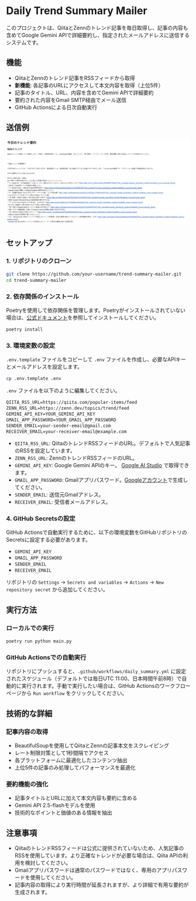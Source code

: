 # Daily Trend Summary Mailer

このプロジェクトは、QiitaとZennのトレンド記事を毎日取得し、記事の内容も含めてGoogle Gemini APIで詳細要約し、指定されたメールアドレスに送信するシステムです。

## 機能

- QiitaとZennのトレンド記事をRSSフィードから取得
- **新機能**: 各記事のURLにアクセスして本文内容を取得（上位5件）
- 記事のタイトル、URL、内容を含めてGemini APIで詳細要約
- 要約された内容をGmail SMTP経由でメール送信
- GitHub Actionsによる日次自動実行

## 送信例
![送信例](mail_sample.png)

## セットアップ

### 1. リポジトリのクローン

```bash
git clone https://github.com/your-username/trend-summary-mailer.git
cd trend-summary-mailer
```

### 2. 依存関係のインストール

Poetryを使用して依存関係を管理します。Poetryがインストールされていない場合は、[公式ドキュメント](https://python-poetry.org/docs/#installation)を参照してインストールしてください。

```bash
poetry install
```

### 3. 環境変数の設定

`.env.template` ファイルをコピーして `.env` ファイルを作成し、必要なAPIキーとメールアドレスを設定します。

```bash
cp .env.template .env
```

`.env` ファイルを以下のように編集してください。

```
QIITA_RSS_URL=https://qiita.com/popular-items/feed
ZENN_RSS_URL=https://zenn.dev/topics/trend/feed
GEMINI_API_KEY=YOUR_GEMINI_API_KEY
GMAIL_APP_PASSWORD=YOUR_GMAIL_APP_PASSWORD
SENDER_EMAIL=your-sender-email@gmail.com
RECEIVER_EMAIL=your-receiver-email@example.com
```

- `QIITA_RSS_URL`: QiitaのトレンドRSSフィードのURL。デフォルトで人気記事のRSSを設定しています。
- `ZENN_RSS_URL`: ZennのトレンドRSSフィードのURL。
- `GEMINI_API_KEY`: Google Gemini APIのキー。 [Google AI Studio](https://aistudio.google.com/app/apikey) で取得できます。
- `GMAIL_APP_PASSWORD`: Gmailアプリパスワード。[Googleアカウント](https://myaccount.google.com/apppasswords)で生成してください。
- `SENDER_EMAIL`: 送信元Gmailアドレス。
- `RECEIVER_EMAIL`: 受信者メールアドレス。

### 4. GitHub Secretsの設定

GitHub Actionsで自動実行するために、以下の環境変数をGitHubリポジトリのSecretsに設定する必要があります。

- `GEMINI_API_KEY`
- `GMAIL_APP_PASSWORD`
- `SENDER_EMAIL`
- `RECEIVER_EMAIL`

リポジトリの `Settings` -> `Secrets and variables` -> `Actions` -> `New repository secret` から追加してください。

## 実行方法

### ローカルでの実行

```bash
poetry run python main.py
```

### GitHub Actionsでの自動実行

リポジトリにプッシュすると、`.github/workflows/daily_summary.yml` に設定されたスケジュール（デフォルトでは毎日UTC 11:00、日本時間午前8時）で自動的に実行されます。手動で実行したい場合は、GitHub Actionsのワークフローページから `Run workflow` をクリックしてください。

## 技術的な詳細

### 記事内容の取得
- BeautifulSoupを使用してQiitaとZennの記事本文をスクレイピング
- レート制限対策として1秒間隔でアクセス
- 各プラットフォームに最適化したコンテンツ抽出
- 上位5件の記事のみ処理してパフォーマンスを最適化

### 要約機能の強化
- 記事タイトルとURLに加えて本文内容も要約に含める
- Gemini API 2.5-flashモデルを使用
- 技術的なポイントと価値のある情報を抽出

## 注意事項

- QiitaのトレンドRSSフィードは公式に提供されていないため、人気記事のRSSを使用しています。より正確なトレンドが必要な場合は、Qiita APIの利用を検討してください。
- Gmailアプリパスワードは通常のパスワードではなく、専用のアプリパスワードを使用してください。
- 記事内容の取得により実行時間が延長されますが、より詳細で有用な要約が生成されます。
